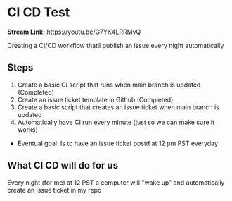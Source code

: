 # CI CD Test
**Stream Link:** https://youtu.be/G7YK4LRRMvQ

Creating a CI/CD workflow thatll publish an issue every night automatically


## Steps
1. Create a basic CI script that runs when main branch is updated (Completed)
2. Create an issue ticket template in Github (Completed)
3. Create a basic script that creates an issue ticket when main branch is updated
4. Automatically have CI run every minute (just so we can make sure it works)  
  * Eventual goal: Is to have an issue ticket postd at 12 pm PST everyday

## What CI CD will do for us
Every night (for me) at 12 PST a computer will "wake up" and automatically create an issue ticket in my repo
